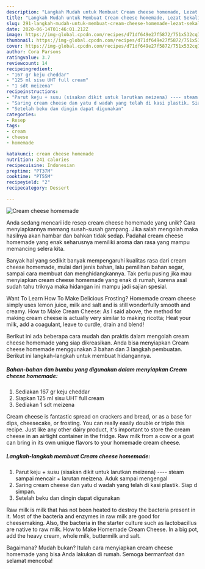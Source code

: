 ```yaml
---
description: "Langkah Mudah untuk Membuat Cream cheese homemade, Lezat Sekali"
title: "Langkah Mudah untuk Membuat Cream cheese homemade, Lezat Sekali"
slug: 291-langkah-mudah-untuk-membuat-cream-cheese-homemade-lezat-sekali
date: 2020-06-14T01:46:01.212Z
image: https://img-global.cpcdn.com/recipes/d71df649e27f5872/751x532cq70/cream-cheese-homemade-foto-resep-utama.jpg
thumbnail: https://img-global.cpcdn.com/recipes/d71df649e27f5872/751x532cq70/cream-cheese-homemade-foto-resep-utama.jpg
cover: https://img-global.cpcdn.com/recipes/d71df649e27f5872/751x532cq70/cream-cheese-homemade-foto-resep-utama.jpg
author: Cora Parsons
ratingvalue: 3.7
reviewcount: 14
recipeingredient:
- "167 gr keju cheddar"
- "125 ml sisu UHT full cream"
- "1 sdt meizena"
recipeinstructions:
- "Parut keju + susu (sisakan dikit untuk larutkan meizena) ---- steam sampai mencair + larutan meizena. Aduk sampai mengengal"
- "Saring cream cheese dan yatu d wadah yang telah di kasi plastik. Siap d simpan."
- "Setelah beku dan dingin dapat digunakan"
categories:
- Resep
tags:
- cream
- cheese
- homemade

katakunci: cream cheese homemade 
nutrition: 241 calories
recipecuisine: Indonesian
preptime: "PT37M"
cooktime: "PT55M"
recipeyield: "2"
recipecategory: Dessert

---
```



![Cream cheese homemade](https://img-global.cpcdn.com/recipes/d71df649e27f5872/751x532cq70/cream-cheese-homemade-foto-resep-utama.jpg)

Anda sedang mencari ide resep cream cheese homemade yang unik? Cara menyiapkannya memang susah-susah gampang. Jika salah mengolah maka hasilnya akan hambar dan bahkan tidak sedap. Padahal cream cheese homemade yang enak seharusnya memiliki aroma dan rasa yang mampu memancing selera kita.

Banyak hal yang sedikit banyak mempengaruhi kualitas rasa dari cream cheese homemade, mulai dari jenis bahan, lalu pemilihan bahan segar, sampai cara membuat dan menghidangkannya. Tak perlu pusing jika mau menyiapkan cream cheese homemade yang enak di rumah, karena asal sudah tahu triknya maka hidangan ini mampu jadi sajian spesial.

Want To Learn How To Make Delicious Frosting? Homemade cream cheese simply uses lemon juice, milk and salt and is still wonderfully smooth and creamy. How to Make Cream Cheese: As I said above, the method for making cream cheese is actually very similar to making ricotta; Heat your milk, add a coagulant, leave to curdle, drain and blend!


Berikut ini ada beberapa cara mudah dan praktis dalam mengolah cream cheese homemade yang siap dikreasikan. Anda bisa menyiapkan Cream cheese homemade menggunakan 3 bahan dan 3 langkah pembuatan. Berikut ini langkah-langkah untuk membuat hidangannya.

<!--inarticleads1-->

##### Bahan-bahan dan bumbu yang digunakan dalam menyiapkan Cream cheese homemade:

1. Sediakan 167 gr keju cheddar
1. Siapkan 125 ml sisu UHT full cream
1. Sediakan 1 sdt meizena


Cream cheese is fantastic spread on crackers and bread, or as a base for dips, cheesecake, or frosting. You can really easily double or triple this recipe. Just like any other dairy product, it&#39;s important to store the cream cheese in an airtight container in the fridge. Raw milk from a cow or a goat can bring in its own unique flavors to your homemade cream cheese. 

<!--inarticleads2-->

##### Langkah-langkah membuat Cream cheese homemade:

1. Parut keju + susu (sisakan dikit untuk larutkan meizena) ---- steam sampai mencair + larutan meizena. Aduk sampai mengengal
1. Saring cream cheese dan yatu d wadah yang telah di kasi plastik. Siap d simpan.
1. Setelah beku dan dingin dapat digunakan


Raw milk is milk that has not been heated to destroy the bacteria present in it. Most of the bacteria and enzymes in raw milk are good for cheesemaking. Also, the bacteria in the starter culture such as lactobacillus are native to raw milk. How to Make Homemade Cream Cheese. In a big pot, add the heavy cream, whole milk, buttermilk and salt. 

Bagaimana? Mudah bukan? Itulah cara menyiapkan cream cheese homemade yang bisa Anda lakukan di rumah. Semoga bermanfaat dan selamat mencoba!
